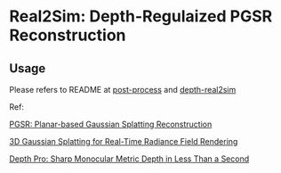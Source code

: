 # Real2Sim: Depth-Regulaized PGSR Reconstruction

## Usage

Please refers to README at [post-process](https://github.com/pzhren/InfiniteWorld/blob/master/real2sim/post-process/README.md) and [depth-real2sim](https://github.com/Faccococo/PGSR?tab=readme-ov-file#pgsr-planar-based-gaussian-splatting-for-efficient-and-high-fidelity-surface-reconstruction)


Ref: 

[PGSR: Planar-based Gaussian Splatting Reconstruction](https://github.com/zju3dv/PGSR)

[3D Gaussian Splatting for Real-Time Radiance Field Rendering](https://github.com/graphdeco-inria/gaussian-splatting/tree/dev?tab=readme-ov-file#depth-regularization)

[Depth Pro: Sharp Monocular Metric Depth in Less Than a Second](https://github.com/apple/ml-depth-pro)  
